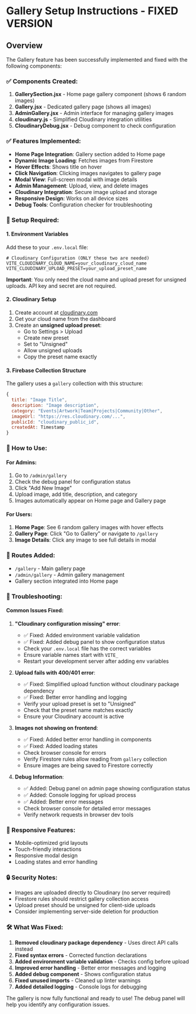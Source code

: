 # Gallery Setup Instructions - FIXED VERSION

## Overview

The Gallery feature has been successfully implemented and fixed with the following components:

### ✅ Components Created:

1. **GallerySection.jsx** - Home page gallery component (shows 6 random images)
2. **Gallery.jsx** - Dedicated gallery page (shows all images)
3. **AdminGallery.jsx** - Admin interface for managing gallery images
4. **cloudinary.js** - Simplified Cloudinary integration utilities
5. **CloudinaryDebug.jsx** - Debug component to check configuration

### ✅ Features Implemented:

- **Home Page Integration**: Gallery section added to Home page
- **Dynamic Image Loading**: Fetches images from Firestore
- **Hover Effects**: Shows title on hover
- **Click Navigation**: Clicking images navigates to gallery page
- **Modal View**: Full-screen modal with image details
- **Admin Management**: Upload, view, and delete images
- **Cloudinary Integration**: Secure image upload and storage
- **Responsive Design**: Works on all device sizes
- **Debug Tools**: Configuration checker for troubleshooting

### 🔧 Setup Required:

#### 1. Environment Variables

Add these to your `.env.local` file:

```env
# Cloudinary Configuration (ONLY these two are needed)
VITE_CLOUDINARY_CLOUD_NAME=your_cloudinary_cloud_name
VITE_CLOUDINARY_UPLOAD_PRESET=your_upload_preset_name
```

**Important**: You only need the cloud name and upload preset for unsigned uploads. API key and secret are not required.

#### 2. Cloudinary Setup

1. Create account at [cloudinary.com](https://cloudinary.com)
2. Get your cloud name from the dashboard
3. Create an **unsigned upload preset**:
   - Go to Settings > Upload
   - Create new preset
   - Set to "Unsigned"
   - Allow unsigned uploads
   - Copy the preset name exactly

#### 3. Firebase Collection Structure

The gallery uses a `gallery` collection with this structure:

```javascript
{
  title: "Image Title",
  description: "Image description",
  category: "Events|Artwork|Team|Projects|Community|Other",
  imageUrl: "https://res.cloudinary.com/...",
  publicId: "cloudinary_public_id",
  createdAt: Timestamp
}
```

### 🎯 How to Use:

#### For Admins:

1. Go to `/admin/gallery`
2. Check the debug panel for configuration status
3. Click "Add New Image"
4. Upload image, add title, description, and category
5. Images automatically appear on Home page and Gallery page

#### For Users:

1. **Home Page**: See 6 random gallery images with hover effects
2. **Gallery Page**: Click "Go to Gallery" or navigate to `/gallery`
3. **Image Details**: Click any image to see full details in modal

### 🚀 Routes Added:

- `/gallery` - Main gallery page
- `/admin/gallery` - Admin gallery management
- Gallery section integrated into Home page

### 🐛 Troubleshooting:

#### Common Issues Fixed:

1. **"Cloudinary configuration missing" error**:

   - ✅ Fixed: Added environment variable validation
   - ✅ Fixed: Added debug panel to show configuration status
   - Check your `.env.local` file has the correct variables
   - Ensure variable names start with `VITE_`
   - Restart your development server after adding env variables

2. **Upload fails with 400/401 error**:

   - ✅ Fixed: Simplified upload function without cloudinary package dependency
   - ✅ Fixed: Better error handling and logging
   - Verify your upload preset is set to "Unsigned"
   - Check that the preset name matches exactly
   - Ensure your Cloudinary account is active

3. **Images not showing on frontend**:

   - ✅ Fixed: Added better error handling in components
   - ✅ Fixed: Added loading states
   - Check browser console for errors
   - Verify Firestore rules allow reading from `gallery` collection
   - Ensure images are being saved to Firestore correctly

4. **Debug Information**:
   - ✅ Added: Debug panel on admin page showing configuration status
   - ✅ Added: Console logging for upload process
   - ✅ Added: Better error messages
   - Check browser console for detailed error messages
   - Verify network requests in browser dev tools

### 📱 Responsive Features:

- Mobile-optimized grid layouts
- Touch-friendly interactions
- Responsive modal design
- Loading states and error handling

### 🔒 Security Notes:

- Images are uploaded directly to Cloudinary (no server required)
- Firestore rules should restrict gallery collection access
- Upload preset should be unsigned for client-side uploads
- Consider implementing server-side deletion for production

### 🛠️ What Was Fixed:

1. **Removed cloudinary package dependency** - Uses direct API calls instead
2. **Fixed syntax errors** - Corrected function declarations
3. **Added environment variable validation** - Checks config before upload
4. **Improved error handling** - Better error messages and logging
5. **Added debug component** - Shows configuration status
6. **Fixed unused imports** - Cleaned up linter warnings
7. **Added detailed logging** - Console logs for debugging

The gallery is now fully functional and ready to use! The debug panel will help you identify any configuration issues.
